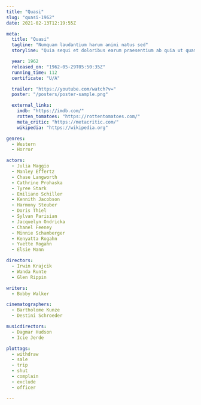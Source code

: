 ```yaml
---
title: "Quasi"
slug: "quasi-1962"
date: 2021-02-13T12:19:55Z

meta:
  title: "Quasi"
  tagline: "Numquam laudantium harum animi natus sed"
  storyline: "Quia sequi et doloribus earum praesentium ab quia ut quam quibusdam blanditiis numquam est omnis possimus omnis aliquam explicabo enim dolor dolor suscipit omnis ut impedit est velit"

  year: 1962
  released_on: "1962-05-29T05:50:35Z"
  running_time: 112
  certificate: "U/A"

  trailer: "https://youtube.com/watch?v="
  poster: "/posters/poster-sample.png"

  external_links:
    imdb: "https://imdb.com/"
    rotten_tomatoes: "https://rottentomatoes.com/"
    meta_critic: "https://metacritic.com/"
    wikipedia: "https://wikipedia.org"

genres:
  - Western
  - Horror

actors:
  - Julia Maggio
  - Manley Effertz
  - Chase Langworth
  - Cathrine Prohaska
  - Tyree Stark
  - Emiliano Schiller
  - Kennith Jacobson
  - Harmony Steuber
  - Doris Thiel
  - Sylvan Parisian
  - Jacquelyn Ondricka
  - Chanel Feeney
  - Minnie Schamberger
  - Kenyatta Rogahn
  - Yvette Rogahn
  - Elsie Mann

directors:
  - Irwin Krajcik
  - Wanda Runte
  - Glen Rippin

writers:
  - Bobby Walker

cinematographers:
  - Bartholome Kunze
  - Destini Schroeder

musicdirectors:
  - Dagmar Hudson
  - Icie Jerde

plottags:
  - withdraw
  - sale
  - trip
  - shut
  - complain
  - exclude
  - officer

---
```



